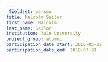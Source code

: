 ```yaml
---
_fieldset: person
title: Malcolm Sailor
first_name: Malcolm
last_name: Sailor
institution: Yale University
project_group: alumni
participation_date_start: 2016-05-02
participation_date_end: 2018-07-31
---
```

